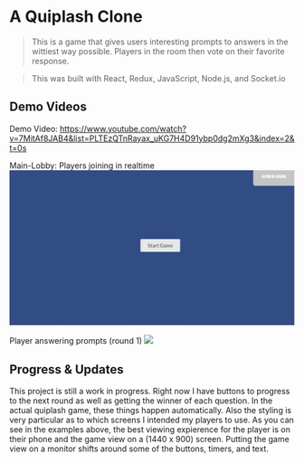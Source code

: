 # A Quiplash Clone

> This is a game that gives users interesting prompts to answers in the wittiest way possible. Players in the room then vote on their favorite response.

> This was built with React, Redux, JavaScript, Node.js, and Socket.io 

Demo Videos
---------------

Demo Video: https://www.youtube.com/watch?v=7MitAf8JAB4&list=PLTEzQTnRayax_uKG7H4D91ybp0dg2mXg3&index=2&t=0s

Main-Lobby: Players joining in realtime
![](main_lobby_example_pt1.gif)

Player answering prompts (round 1)
![](player_view_pt1.gif)



Progress & Updates
---------------
This project is still a work in progress. Right now I have buttons to progress to the next round as well as getting the winner of each question. In the actual quiplash game, these things happen automatically. 
Also the styling is very particular as to which screens I intended my players to use. As you can see in the examples above, the best viewing expierence for the player is on their phone and the game view on a (1440 x 900) screen. Putting the game view on a monitor shifts around some of the buttons, timers, and text. 

